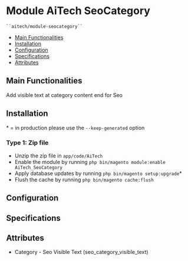 # Module AiTech SeoCategory

    ``aitech/module-seocategory``

 - [Main Functionalities](#markdown-header-main-functionalities)
 - [Installation](#markdown-header-installation)
 - [Configuration](#markdown-header-configuration)
 - [Specifications](#markdown-header-specifications)
 - [Attributes](#markdown-header-attributes)


## Main Functionalities
Add visible text at category content end for Seo 

## Installation
\* = in production please use the `--keep-generated` option

### Type 1: Zip file

 - Unzip the zip file in `app/code/AiTech`
 - Enable the module by running `php bin/magento module:enable AiTech_SeoCategory`
 - Apply database updates by running `php bin/magento setup:upgrade`\*
 - Flush the cache by running `php bin/magento cache:flush`

## Configuration


## Specifications


## Attributes

 - Category - Seo Visible Text (seo_category_visible_text)

